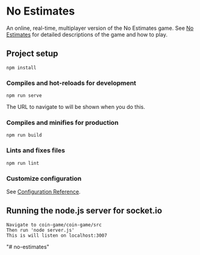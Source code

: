 # No Estimates

An online, real-time, multiplayer version of the No Estimates game. See
<a href="https://noestimates.wordpress.com/">No Estimates</a> for detailed
descriptions of the game and how to play.

## Project setup

```
npm install
```

### Compiles and hot-reloads for development

```
npm run serve
```
The URL to navigate to will be shown when you do this.

### Compiles and minifies for production

```
npm run build
```

### Lints and fixes files

```
npm run lint
```

### Customize configuration

See [Configuration Reference](https://cli.vuejs.org/config/).

## Running the node.js server for socket.io

```
Navigate to coin-game/coin-game/src
Then run 'node server.js'
This is will listen on localhost:3007
```
"# no-estimates"
